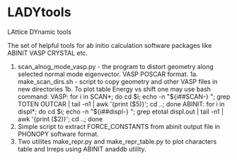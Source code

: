# LADYtools
LAttice DYnamic tools

The set of helpful tools for ab initio calculation software packages like ABINIT VASP CRYSTAL etc.

1. scan_alnog_mode_vasp.py - the program to distort geometry along selected normal mode eigenvector. VASP POSCAR format.
1a. make_scan_dirs.sh - script to copy geometry and other VASP files in new directories
1b. To plot table Energy vs shift one may use bash command:
VASP:
for i in SCAN*; do cd $i; echo -n "${i##SCAN-} "; grep TOTEN OUTCAR | tail -n1 | awk '{print ($5)}'; cd ..; done
ABINIT:
for i in displ*; do cd $i; echo -n "${i##displ-} "; grep etotal displ.out | tail -n1 | awk '{print ($2)}'; cd ..; done
2. Simple script to extract FORCE_CONSTANTS from abinit output file in PHONOPY software format.
3. Two utilites make_repr.py and make_repr_table.py to plot characters table and Irreps using ABINIT anaddb utility.